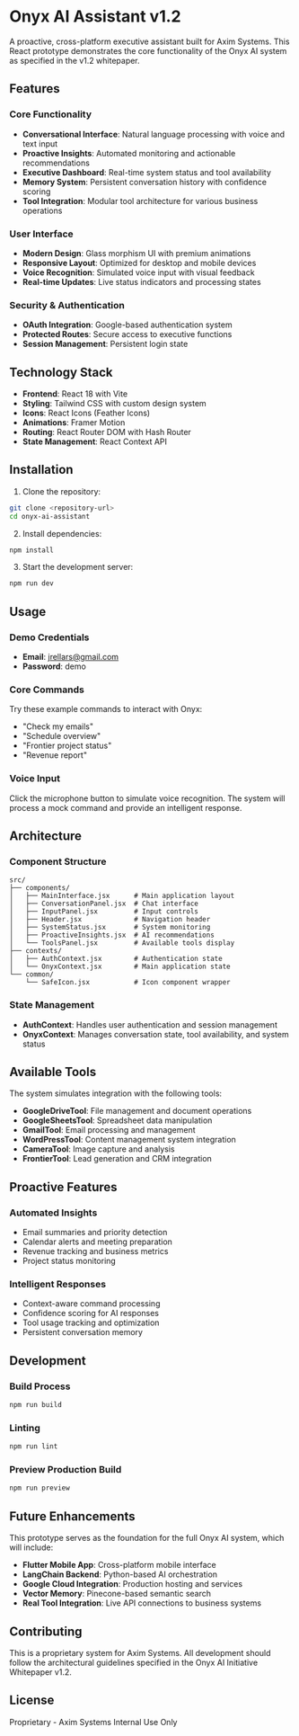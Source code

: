 # Onyx AI Assistant v1.2

A proactive, cross-platform executive assistant built for Axim Systems. This React prototype demonstrates the core functionality of the Onyx AI system as specified in the v1.2 whitepaper.

## Features

### Core Functionality
- **Conversational Interface**: Natural language processing with voice and text input
- **Proactive Insights**: Automated monitoring and actionable recommendations
- **Executive Dashboard**: Real-time system status and tool availability
- **Memory System**: Persistent conversation history with confidence scoring
- **Tool Integration**: Modular tool architecture for various business operations

### User Interface
- **Modern Design**: Glass morphism UI with premium animations
- **Responsive Layout**: Optimized for desktop and mobile devices
- **Voice Recognition**: Simulated voice input with visual feedback
- **Real-time Updates**: Live status indicators and processing states

### Security & Authentication
- **OAuth Integration**: Google-based authentication system
- **Protected Routes**: Secure access to executive functions
- **Session Management**: Persistent login state

## Technology Stack

- **Frontend**: React 18 with Vite
- **Styling**: Tailwind CSS with custom design system
- **Icons**: React Icons (Feather Icons)
- **Animations**: Framer Motion
- **Routing**: React Router DOM with Hash Router
- **State Management**: React Context API

## Installation

1. Clone the repository:
```bash
git clone <repository-url>
cd onyx-ai-assistant
```

2. Install dependencies:
```bash
npm install
```

3. Start the development server:
```bash
npm run dev
```

## Usage

### Demo Credentials
- **Email**: jrellars@gmail.com
- **Password**: demo

### Core Commands
Try these example commands to interact with Onyx:
- "Check my emails"
- "Schedule overview"
- "Frontier project status"
- "Revenue report"

### Voice Input
Click the microphone button to simulate voice recognition. The system will process a mock command and provide an intelligent response.

## Architecture

### Component Structure
```
src/
├── components/
│   ├── MainInterface.jsx      # Main application layout
│   ├── ConversationPanel.jsx  # Chat interface
│   ├── InputPanel.jsx         # Input controls
│   ├── Header.jsx             # Navigation header
│   ├── SystemStatus.jsx       # System monitoring
│   ├── ProactiveInsights.jsx  # AI recommendations
│   └── ToolsPanel.jsx         # Available tools display
├── contexts/
│   ├── AuthContext.jsx        # Authentication state
│   └── OnyxContext.jsx        # Main application state
└── common/
    └── SafeIcon.jsx           # Icon component wrapper
```

### State Management
- **AuthContext**: Handles user authentication and session management
- **OnyxContext**: Manages conversation state, tool availability, and system status

## Available Tools

The system simulates integration with the following tools:
- **GoogleDriveTool**: File management and document operations
- **GoogleSheetsTool**: Spreadsheet data manipulation
- **GmailTool**: Email processing and management
- **WordPressTool**: Content management system integration
- **CameraTool**: Image capture and analysis
- **FrontierTool**: Lead generation and CRM integration

## Proactive Features

### Automated Insights
- Email summaries and priority detection
- Calendar alerts and meeting preparation
- Revenue tracking and business metrics
- Project status monitoring

### Intelligent Responses
- Context-aware command processing
- Confidence scoring for AI responses
- Tool usage tracking and optimization
- Persistent conversation memory

## Development

### Build Process
```bash
npm run build
```

### Linting
```bash
npm run lint
```

### Preview Production Build
```bash
npm run preview
```

## Future Enhancements

This prototype serves as the foundation for the full Onyx AI system, which will include:
- **Flutter Mobile App**: Cross-platform mobile interface
- **LangChain Backend**: Python-based AI orchestration
- **Google Cloud Integration**: Production hosting and services
- **Vector Memory**: Pinecone-based semantic search
- **Real Tool Integration**: Live API connections to business systems

## Contributing

This is a proprietary system for Axim Systems. All development should follow the architectural guidelines specified in the Onyx AI Initiative Whitepaper v1.2.

## License

Proprietary - Axim Systems Internal Use Only